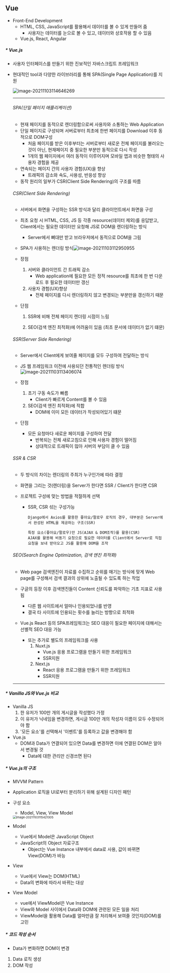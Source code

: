 ## Vue

- Front-End Development
  - HTML, CSS, JavaScript를 활용해서 데이터를 볼 수 있게 만들어 줌
    - 사용자는 데이터를 눈으로 볼 수 있고, 데이터와 상호작용 할 수 있음
  - Vue.js, React, Angular



##### * Vue.js

- 사용자 인터페이스를 만들기 위한 진보적인 자바스크립트 프레임워크

- 현대적인 tool과 다양한 라이브러리를 통해 SPA(Single Page Application)를 지원

  ![image-20211103114646269](C:\Users\Administrator\AppData\Roaming\Typora\typora-user-images\image-20211103114646269.png)

  -----

  ###### SPA(단일 페이지 애플리케이션)

  - 현재 페이지를 동적으로 렌더링함으로써 사용자와 소통하는 Web Application
  - 단일 페이지로 구성되며 서버로부터 최초에 한번 페이지를 Download 이후 동적으로 DOM구성
    - 처음 페이지를 받은 이후부터는 서버로부터 새로운 전체 페이지를 불러오는 것이 아닌, 현재페이지 중 필요한 부분만 동적으로 다시 작성
    - 1개의 웹 페이지에서 여러 동작이 이루어지며 모바일 앱과 비슷한 형태의 사용자 경험을 제공
  - 연속되는 페이지 간의 사용자 경험(UX)을 향상
    - 트래픽의 감소와 속도, 사용성, 반응성 향상
  - 동작 원리의 일부가 CSR(Client Side Rendering)의 구조를 따름

  ###### CSR(Client Side Rendering)

  - 서버에서 화면을 구성하는 SSR 방식과 달리 클라이언트에서 화면을 구성

  - 최초 요청 시 HTML, CSS, JS 등 각종 resource(데이터 제외)를 응답받고, Client에서는 필요한 데이터만 요청해 JS로 DOM을 렌더링하는 방식

    - Server에서 뼈대만 받고 브라우저에서 동적으로 DOM을 그림

  - SPA가 사용하는 렌더링 방식![image-20211103112950955](C:\Users\Administrator\AppData\Roaming\Typora\typora-user-images\image-20211103112950955.png)

  - 장점

    1. 서버와 클라이언트 간 트래픽 감소
       - Web application에 필요한 모든 정적 resource를 최초에 한 번 다운로드 후 필요한 데이터만 갱신
    2. 사용자 경험(UX)향상
       - 전체 페이지를 다시 렌더링하지 않고 변경되는 부분만을 갱신하기 때문

  - 단점

    1. SSR에 비해 전체 페이지 렌더링 시점이 느림

    2. SEO(검색 엔진 최적화)에 어려움이 있음 (최초 문서에 데이터가 없기 떄문)

  ###### SSR(Server Side Rendering)

  - Server에서 Client에게 보여줄 페이지를 모두 구성하여 전달하는 방식
  - JS 웹 프레임워크 이전에 사용되던 전통적인 렌더링 방식![image-20211103113406074](C:\Users\Administrator\AppData\Roaming\Typora\typora-user-images\image-20211103113406074.png)

  - 장점
    1. 초기 구동 속도가 빠름
       - Client가 빠르게 Content를 볼 수 있음
    2. SEO(검색 엔진 최적화)에 적합
       - DOM에 이미 모든 데이터가 작성되어있기 떄문
  - 단점
    - 모든 요청마다 새로운 페이지를 구성하여 전달
      - 반복되는 전체 새로고침으로 인해 사용자 경험이 떨어짐
      - 상대적으로 트래픽이 많아 서버의 부담이 클 수 있음

  ###### SSR & CSR

  - 두 방식의 차이는 렌더링의 주최가 누구인가에 따라 결정

  - 화면을 그리는 것(렌더링)을 Server가 한다면 SSR / Client가 한다면 CSR

  - 프로젝트 구성에 맞는 방법을 적절하게 선택

    - SSR, CSR 섞는 구성가능

      ```
      Django에서 Axios를 활용한 좋아요/팔로우 로직의 경우, 대부분은 Server에서 완성된 HTML을 제공하는 구조(SSR)
      
      특정 요소(좋아요/팔로우)만 JS(AJAX & DOM조작)를 활용(CSR)
      AJAX를 활용해 비동기 요청으로 필요한 데이터를 Client에서 Server로 직접 요청을 보내 받아오고 JS를 활용해 DOM을 조작

  ###### SEO(Search Engine Optimization, 검색 엔진 최적화)

  - Web page 검색엔진이 자료를 수집하고 순위를 매기는 방식에 맞게 Web page를 구성해서 검색 결과의 상위에 노출될 수 있도록 하는 작업
  - 구글의 등장 이후 검색엔진들이 Content 신뢰도를 파악하는 기초 지표로 사용됨
    - 다른 웹 사이트에서 얼마나 인용되었나를 반영
    - 결국 타 사이트에 인용되는 횟수를 늘리는 방향으로 최적화

  - Vue.js React 등의  SPA프레임워크는 SEO 대응이 필요한 페이지에 대해서는 선별적 SEO 대응 가능
    - 또는 추가로 별도의 프레임워크를 사용
      1. Nuxt.js
         - Vue.js 응용 프로그램을 만들기 위한 프레임워크
         - SSR지원
      2. Next.js
         - React 응용 프로그램을 만들기 위한 프레임워크
         - SSR지원

  -------

##### * Vanilla JS와 Vue.js 비교

- Vanilla JS
  1. 한 유저가 100만 개의 게시글을 작성했다 가정
  2. 이 유저가 닉네임을 변경하면, 게시글 100만 개의 작성자 이름이 모두 수정되어야 함
  3. '모든 요소'를 선택해서 '이벤트'를 등록하고 값을 변경해야 함
- Vue.js
  - DOM과 Data가 연결되어 있으면 Data를 변경하면 이에 연결된 DOM은 알아서 변경될 것
    - Data에 대한 관리만 신경쓰면 된다



##### * Vue.js의 구조

- MVVM Pattern

- Application 로직을 UI로부터 분리하기 위해 설계된 디자인 패턴

- 구성 요소

  - Model, View, View Model

  <img src="C:\Users\Administrator\AppData\Roaming\Typora\typora-user-images\image-20211103115421305.png" alt="image-20211103115421305" style="zoom:67%;" />

- Model
  - Vue에서 Model은 JavaScript Object
  - JavaScript의 Object 자료구조
    - Object는 Vue Instance 내부에서 data로 사용, 값이 바뀌면 View(DOM)가 바능
- View
  - Vue에서 View는 DOM(HTML)
  - Data의 변화에 따라서 바뀌는 대상
- View Model
  - vue에서 ViewModel은 Vue Instance
  - View와 Model 사이에서 Data와 DOM에 관련된 모든 일을 처리
  - ViewModel을 활용해 Data를 얼마만큼 잘 처리해서 보여줄 것인지(DOM)를 고민

##### * 코드 작성 순서

- Data가 변화하면 DOM이 변경

1. Data 로직 생성
2. DOM 작성


